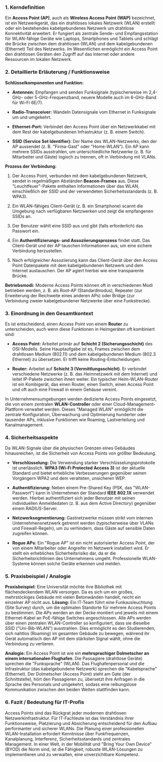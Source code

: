 ### 1. Kerndefinition

Ein **Access Point (AP)**, auch als **Wireless Access Point (WAP)** bezeichnet, ist ein Netzwerkgerät, das ein drahtloses lokales Netzwerk (WLAN) erstellt oder ein bestehendes kabelgebundenes Netzwerk um drahtlose Konnektivität erweitert. Er fungiert als zentrale Sende- und Empfangsstation für WLAN-fähige Geräte wie Laptops, Smartphones und Tablets und schlägt die Brücke zwischen dem drahtlosen (WLAN) und dem kabelgebundenen (Ethernet) Teil des Netzwerks. Im Wesentlichen ermöglicht ein Access Point den drahtlosen Geräten den Zugriff auf das Internet oder andere Ressourcen im lokalen Netzwerk.

### 2. Detaillierte Erläuterung / Funktionsweise

**Schlüsselkomponenten und Funktion:**

- **Antennen:** Empfangen und senden Funksignale (typischerweise im 2,4-GHz- oder 5-GHz-Frequenzband, neuere Modelle auch im 6-GHz-Band für Wi-Fi 6E/7).
    
- **Radio-Transceiver:** Wandeln Datensignale vom Ethernet in Funksignale um und umgekehrt.
    
- **Ethernet-Port:** Verbindet den Access Point über ein Netzwerkkabel mit dem Rest der kabelgebundenen Infrastruktur (z. B. einem Switch).
    
- **SSID (Service Set Identifier):** Der Name des WLAN-Netzwerks, den der AP aussendet (z. B. "Firma-Gast" oder "Home-WLAN"). Ein AP kann mehrere SSIDs ausstrahlen, um unterschiedliche Netzwerke (z. B. für Mitarbeiter und Gäste) logisch zu trennen, oft in Verbindung mit VLANs.
    

**Prozess der Verbindung:**

1. Der Access Point, verbunden mit dem kabelgebundenen Netzwerk, sendet in regelmäßigen Abständen **Beacon-Frames** aus. Diese "Leuchtfeuer"-Pakete enthalten Informationen über das WLAN, einschließlich der SSID und der verwendeten Sicherheitsstandards (z. B. WPA3).
    
2. Ein WLAN-fähiges Client-Gerät (z. B. ein Smartphone) scannt die Umgebung nach verfügbaren Netzwerken und zeigt die empfangenen SSIDs an.
    
3. Der Benutzer wählt eine SSID aus und gibt (falls erforderlich) das Passwort ein.
    
4. Ein **Authentifizierungs- und Assoziierungsprozess** findet statt. Das Client-Gerät und der AP tauschen Informationen aus, um eine sichere Verbindung herzustellen.
    
5. Nach erfolgreicher Assoziierung kann das Client-Gerät über den Access Point Datenpakete mit dem kabelgebundenen Netzwerk und dem Internet austauschen. Der AP agiert hierbei wie eine transparente Brücke.
    

**Betriebsmodi:** Moderne Access Points können oft in verschiedenen Modi betrieben werden, z. B. als Root-AP (Standardmodus), Repeater (zur Erweiterung der Reichweite eines anderen APs) oder Bridge (zur Verbindung zweier kabelgebundener Netzwerke über eine Funkstrecke).

### 3. Einordnung in den Gesamtkontext

Es ist entscheidend, einen Access Point von einem **Router** zu unterscheiden, auch wenn diese Funktionen in Heimgeräten oft kombiniert sind:

- **Access Point:** Arbeitet primär auf **Schicht 2 (Sicherungsschicht)** des OSI-Modells. Seine Hauptaufgabe ist es, Frames zwischen dem drahtlosen Medium (802.11) und dem kabelgebundenen Medium (802.3 Ethernet) zu übersetzen. Er trifft keine Routing-Entscheidungen.
    
- **Router:** Arbeitet auf **Schicht 3 (Vermittlungsschicht)**. Er verbindet verschiedene Netzwerke (z. B. das Heimnetzwerk mit dem Internet) und leitet IP-Pakete zwischen ihnen weiter. Ein typischer Heim-WLAN-Router ist ein Kombigerät, das einen Router, einen Switch, einen Access Point und oft auch eine Firewall in einem Gehäuse vereint.
    

In Unternehmensumgebungen werden dedizierte Access Points eingesetzt, die von einem zentralen **WLAN-Controller** oder einer Cloud-Management-Plattform verwaltet werden. Dieses "Managed WLAN" ermöglicht die zentrale Konfiguration, Überwachung und Optimierung hunderter oder tausender APs, inklusive Funktionen wie Roaming, Lastverteilung und Kanalmanagement.

### 4. Sicherheitsaspekte

Da WLAN-Signale über die physischen Grenzen eines Gebäudes hinausreichen, ist die Sicherheit von Access Points von größter Bedeutung.

- **Verschlüsselung:** Die Verwendung starker Verschlüsselungsprotokolle ist unerlässlich. **WPA3 (Wi-Fi Protected Access 3)** ist der aktuelle Standard und bietet erhebliche Verbesserungen gegenüber seinen Vorgängern WPA2 und dem veralteten, unsicheren WEP.
    
- **Authentifizierung:** Neben einem Pre-Shared Key (PSK, das "WLAN-Passwort") kann in Unternehmen der Standard **IEEE 802.1X** verwendet werden. Hierbei authentifiziert sich jeder Benutzer mit seinen individuellen Anmeldedaten (z. B. aus dem Active Directory) gegenüber einem RADIUS-Server.
    
- **Netzwerksegmentierung:** Gastnetzwerke müssen strikt vom internen Unternehmensnetzwerk getrennt werden (typischerweise über VLANs und Firewall-Regeln), um zu verhindern, dass Gäste auf sensible Daten zugreifen können.
    
- **Rogue APs:** Ein "Rogue AP" ist ein nicht autorisierter Access Point, der von einem Mitarbeiter oder Angreifer im Netzwerk installiert wird. Er stellt ein erhebliches Sicherheitsrisiko dar, da er die Sicherheitsrichtlinien des Unternehmens umgeht. Professionelle WLAN-Systeme können solche Geräte erkennen und melden.
    

### 5. Praxisbeispiel / Analogie

**Praxisbeispiel:** Eine Universität möchte ihre Bibliothek mit flächendeckendem WLAN versorgen. Da es sich um ein großes, mehrstöckiges Gebäude mit vielen Betonwänden handelt, reicht ein einzelner AP nicht aus. **Lösung:** Ein IT-Team führt eine Funkausleuchtung (Site Survey) durch, um die optimalen Standorte für mehrere Access Points zu bestimmen. Die APs werden an der Decke montiert und jeweils mit einem Ethernet-Kabel an PoE-fähige Switches angeschlossen. Alle APs werden über einen zentralen WLAN-Controller so konfiguriert, dass sie dieselbe SSID ("Uni-Bib-WLAN") ausstrahlen. Dies ermöglicht es den Studierenden, sich nahtlos (Roaming) im gesamten Gebäude zu bewegen, während ihr Gerät automatisch den AP mit dem stärksten Signal wählt, ohne die Verbindung zu verlieren.

**Analogie:** Ein Access Point ist wie ein **mehrsprachiger Dolmetscher an einem internationalen Flughafen**. Die Passagiere (drahtlose Geräte) sprechen die "Funksprache" (WLAN). Das Flughafenpersonal und die Infrastruktur (das kabelgebundene Netzwerk) sprechen die "Kabelsprache" (Ethernet). Der Dolmetscher (Access Point) steht am Gate (der Schnittstelle), hört den Passagieren zu, übersetzt ihre Anfragen in die Sprache des Personals und umgekehrt, sodass eine reibungslose Kommunikation zwischen den beiden Welten stattfinden kann.

### 6. Fazit / Bedeutung für IT-Profis

Access Points sind das Rückgrat jeder modernen drahtlosen Netzwerkinfrastruktur. Für IT-Fachleute ist das Verständnis ihrer Funktionsweise, Platzierung und Absicherung entscheidend für den Aufbau performanter und sicherer WLANs. Die Planung einer professionellen WLAN-Installation erfordert Kenntnisse über Funkfrequenzen, Kanalplanung, Interferenz, Sicherheitsstandards und zentrales Management. In einer Welt, in der Mobilität und "Bring Your Own Device" (BYOD) die Norm sind, ist die Fähigkeit, robuste WLAN-Lösungen zu implementieren und zu verwalten, eine unverzichtbare Kompetenz.